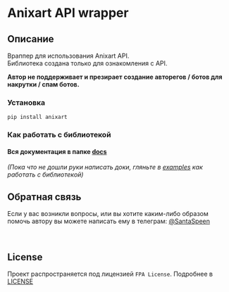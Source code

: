 # Anixart API wrapper
## Описание

Враппер для использования Anixart API.\
Библиотека создана только для ознакомления c API.

**Автор не поддерживает и презирает создание авторегов / ботов для накрутки / спам ботов.**

### Установка

```shell
pip install anixart
```

### Как работать с библиотекой
#### Вся документация в папке [docs](https://github.com/SantaSpeen/anixart/tree/master/docs) 
_(Пока что не дошли руки написать доки, гляньте в [examples](https://github.com/SantaSpeen/anixart/tree/master/examples) как работать с библиотекой)_


## Обратная связь

Если у вас возникли вопросы, или вы хотите каким-либо образом помочь автору вы можете написать ему в телеграм: [@SantaSpeen](https://t.me/SantaSpeen)

<br/>

## License

Проект распространяется под лицензией `FPA License`. Подробнее в [LICENSE](LICENSE)
